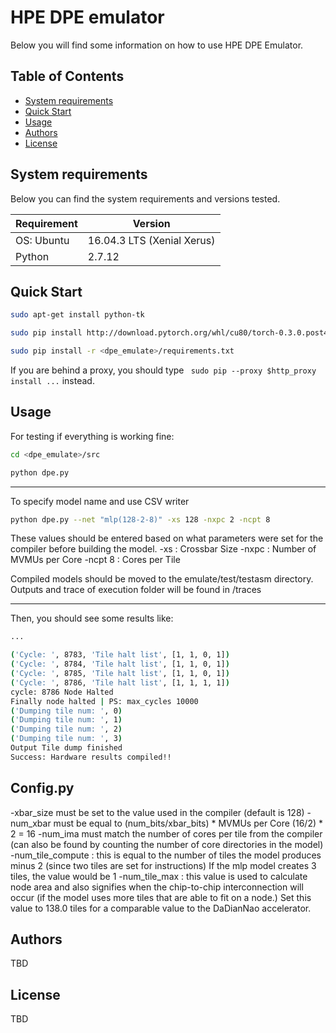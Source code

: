# HPE DPE emulator

Below you will find some information on how to use HPE DPE Emulator.

## Table of Contents

- [System requirements](#system-requirements)
- [Quick Start](#quick-start)
- [Usage](#usage)
- [Authors](#authors)
- [License](#license)

## System requirements

Below you can find the system requirements and versions tested.

| Requirement | Version                    |
| ----------- | -------------------------- |
| OS: Ubuntu  | 16.04.3 LTS (Xenial Xerus) |
| Python      | 2.7.12                     |

## Quick Start

```sh
sudo apt-get install python-tk

sudo pip install http://download.pytorch.org/whl/cu80/torch-0.3.0.post4-cp27-cp27mu-linux_x86_64.whl

sudo pip install -r <dpe_emulate>/requirements.txt

```

If you are behind a proxy, you should type ```
sudo pip --proxy $http_proxy install ...``` instead.

## Usage

For testing if everything is working fine:

```sh
cd <dpe_emulate>/src

python dpe.py
```
____________________________________________________________
To specify model name and use CSV writer
```sh
python dpe.py --net "mlp(128-2-8)" -xs 128 -nxpc 2 -ncpt 8
```
These values should be entered based on what parameters were set for the compiler before building the model.
-xs : Crossbar Size
-nxpc : Number of MVMUs per Core
-ncpt 8 : Cores per Tile

Compiled models should be moved to the emulate/test/testasm directory. Outputs and trace of execution folder will be found in /traces
____________________________________________________________

Then, you should see some results like:

```sh
...

('Cycle: ', 8783, 'Tile halt list', [1, 1, 0, 1])
('Cycle: ', 8784, 'Tile halt list', [1, 1, 0, 1])
('Cycle: ', 8785, 'Tile halt list', [1, 1, 0, 1])
('Cycle: ', 8786, 'Tile halt list', [1, 1, 1, 1])
cycle: 8786 Node Halted
Finally node halted | PS: max_cycles 10000
('Dumping tile num: ', 0)
('Dumping tile num: ', 1)
('Dumping tile num: ', 2)
('Dumping tile num: ', 3)
Output Tile dump finished
Success: Hardware results compiled!!
```
## Config.py
-xbar_size must be set to the value used in the compiler (default is 128)
-num_xbar must be equal to (num_bits/xbar_bits) * MVMUs per Core
	(16/2) * 2 = 16 
-num_ima must match the number of cores per tile from the compiler (can also be found by counting the number of core directories in the model)
-num_tile_compute : this is equal to the number of tiles the model produces minus 2 (since two tiles are set for instructions)
	If the mlp model creates 3 tiles, the value would be 1
-num_tile_max : this value is used to calculate node area and also signifies when the chip-to-chip interconnection will occur (if the model uses
more tiles that are able to fit on a node.) Set this value to 138.0 tiles for a comparable value to the DaDianNao accelerator. 

## Authors

TBD

## License

TBD
